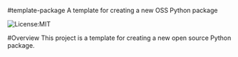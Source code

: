 #template-package
A template for creating a new OSS Python package

![License:MIT](https://img.shields.io/github/license/eolesinski/template-package)

#Overview
This project is a template for creating a new open source Python package.
